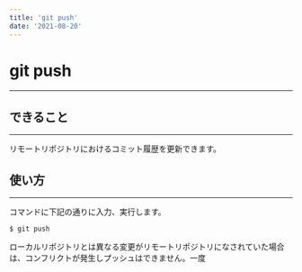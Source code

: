 ```yaml
---
title: 'git push'
date: '2021-08-20'
---
```


# git push
---

## できること
---

リモートリポジトリにおけるコミット履歴を更新できます。

## 使い方
---

コマンドに下記の通りに入力、実行します。

    $ git push

ローカルリポジトリとは異なる変更がリモートリポジトリになされていた場合は、コンフリクトが発生しプッシュはできません。一度